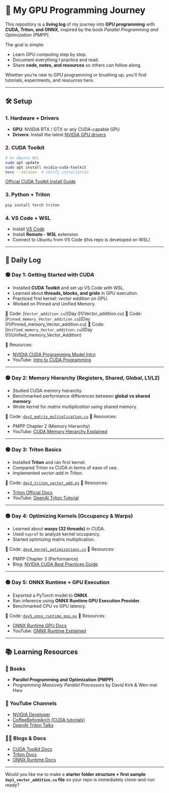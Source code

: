 
# 🚀 My GPU Programming Journey

This repository is a **living log** of my journey into **GPU programming** with **CUDA, Triton, and ONNX**, inspired by the book *Parallel Programming and Optimization (PMPP)*.

The goal is simple:

* Learn GPU computing step by step.
* Document everything I practice and read.
* Share **code, notes, and resources** so others can follow along.

Whether you’re new to GPU programming or brushing up, you’ll find tutorials, experiments, and resources here.

---

## 🛠️ Setup

### 1. Hardware + Drivers

* **GPU**: NVIDIA RTX / GTX or any CUDA-capable GPU
* **Drivers**: Install the latest [NVIDIA GPU drivers](https://www.nvidia.com/Download/index.aspx)

### 2. CUDA Toolkit

```bash
# On Ubuntu WSL
sudo apt update
sudo apt install nvidia-cuda-toolkit
nvcc --version  # verify installation
```

[Official CUDA Toolkit Install Guide](https://developer.nvidia.com/cuda-downloads)

### 3. Python + Triton

```bash
pip install torch triton
```

### 4. VS Code + WSL

* Install [VS Code](https://code.visualstudio.com/)
* Install **Remote - WSL** extension
* Connect to Ubuntu from VS Code (this repo is developed on WSL)

---

## 📖 Daily Log

### 🟢 Day 1: Getting Started with CUDA

* Installed **CUDA Toolkit** and set up VS Code with WSL.
* Learned about **threads, blocks, and grids** in GPU execution.
* Practiced first kernel: *vector addition on GPU*.
* Worked on Pinned and Unified Memory.

📂 Code: [`Vector_addition.cu`](Day 01/Vector_addition.cu)
📂 Code: [`Pinned_memory_Vector_addition.cu`](Day 01/Pinned_memory_Vector_addition.cu)
📂 Code: [`Unified_memory_Vector_addition.cu`](Day 01/Unified_memory_Vector_Addition)

🔗 Resources:

* [NVIDIA CUDA Programming Model Intro](https://developer.nvidia.com/cuda-zone)
* YouTube: [Intro to CUDA Programming](https://youtu.be/3U9M1L8uI4w)

---

### 🟢 Day 2: Memory Hierarchy (Registers, Shared, Global, L1/L2)

* Studied CUDA memory hierarchy.
* Benchmarked performance differences between **global vs shared memory**.
* Wrote kernel for *matrix multiplication* using shared memory.

📂 Code: [`day2_matrix_multiplication.cu`](day2_matrix_multiplication.cu)
🔗 Resources:

* PMPP Chapter 2 (Memory Hierarchy)
* YouTube: [CUDA Memory Hierarchy Explained](https://youtu.be/eR-VQG5QFJg)

---

### 🟢 Day 3: Triton Basics

* Installed **Triton** and ran first kernel.
* Compared Triton vs CUDA in terms of ease of use.
* Implemented *vector add in Triton*.

📂 Code: [`day3_triton_vector_add.py`](day3_triton_vector_add.py)
🔗 Resources:

* [Triton Official Docs](https://triton-lang.org/)
* YouTube: [OpenAI Triton Tutorial](https://youtu.be/9mZpX9yH7cI)

---

### 🟢 Day 4: Optimizing Kernels (Occupancy & Warps)

* Learned about **warps (32 threads)** in CUDA.
* Used `nvprof` to analyze kernel occupancy.
* Started optimizing matrix multiplication.

📂 Code: [`day4_kernel_optimizations.cu`](day4_kernel_optimizations.cu)
🔗 Resources:

* PMPP Chapter 3 (Performance)
* Blog: [NVIDIA CUDA Best Practices Guide](https://docs.nvidia.com/cuda/cuda-c-best-practices-guide/index.html)

---

### 🟢 Day 5: ONNX Runtime + GPU Execution

* Exported a PyTorch model to **ONNX**.
* Ran inference using **ONNX Runtime GPU Execution Provider**.
* Benchmarked CPU vs GPU latency.

📂 Code: [`day5_onnx_runtime_gpu.py`](day5_onnx_runtime_gpu.py)
🔗 Resources:

* [ONNX Runtime GPU Docs](https://onnxruntime.ai/)
* YouTube: [ONNX Runtime Explained](https://youtu.be/Ef09PZ9d2C0)

---

## 📚 Learning Resources

### 📖 Books

* **Parallel Programming and Optimization (PMPP)**
* *Programming Massively Parallel Processors* by David Kirk & Wen-mei Hwu

### 🎥 YouTube Channels

* [NVIDIA Developer](https://www.youtube.com/user/NVIDIADeveloper)
* [CoffeeBeforeArch (CUDA tutorials)](https://www.youtube.com/c/CoffeeBeforeArch)
* [OpenAI Triton Talks](https://www.youtube.com/@OpenAITriton)

### 🧑‍💻 Blogs & Docs

* [CUDA Toolkit Docs](https://docs.nvidia.com/cuda/)
* [Triton Docs](https://triton-lang.org/)
* [ONNX Runtime Docs](https://onnxruntime.ai/)

---

Would you like me to make a **starter folder structure + first sample `day1_vector_addition.cu` file** so your repo is immediately clone-and-run ready?
